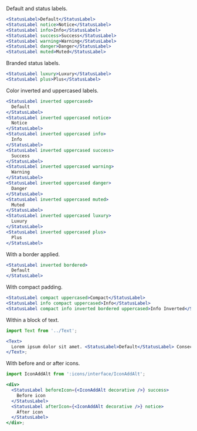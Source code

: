 Default and status labels.

```jsx
<StatusLabel>Default</StatusLabel>
<StatusLabel notice>Notice</StatusLabel>
<StatusLabel info>Info</StatusLabel>
<StatusLabel success>Success</StatusLabel>
<StatusLabel warning>Warning</StatusLabel>
<StatusLabel danger>Danger</StatusLabel>
<StatusLabel muted>Muted</StatusLabel>
```

Branded status labels.

```jsx
<StatusLabel luxury>Luxury</StatusLabel>
<StatusLabel plus>Plus</StatusLabel>
```

Color inverted and uppercased labels.

```jsx
<StatusLabel inverted uppercased>
  Default
</StatusLabel>
<StatusLabel inverted uppercased notice>
  Notice
</StatusLabel>
<StatusLabel inverted uppercased info>
  Info
</StatusLabel>
<StatusLabel inverted uppercased success>
  Success
</StatusLabel>
<StatusLabel inverted uppercased warning>
  Warning
</StatusLabel>
<StatusLabel inverted uppercased danger>
  Danger
</StatusLabel>
<StatusLabel inverted uppercased muted>
  Muted
</StatusLabel>
<StatusLabel inverted uppercased luxury>
  Luxury
</StatusLabel>
<StatusLabel inverted uppercased plus>
  Plus
</StatusLabel>
```

With a border applied.

```jsx
<StatusLabel inverted bordered>
  Default
</StatusLabel>
```

With compact padding.

```jsx
<StatusLabel compact uppercased>Compact</StatusLabel>
<StatusLabel info compact uppercased>Info</StatusLabel>
<StatusLabel compact info inverted bordered uppercased>Info Inverted</StatusLabel>
```

Within a block of text.

```jsx
import Text from '../Text';

<Text>
  Lorem ipsum dolor sit amet. <StatusLabel>Default</StatusLabel> Consectetur adipiscing elit.
</Text>;
```

With before and or after icons.

```jsx
import IconAddAlt from ':icons/interface/IconAddAlt';

<div>
  <StatusLabel beforeIcon={<IconAddAlt decorative />} success>
    Before icon
  </StatusLabel>
  <StatusLabel afterIcon={<IconAddAlt decorative />} notice>
    After icon
  </StatusLabel>
</div>;
```
